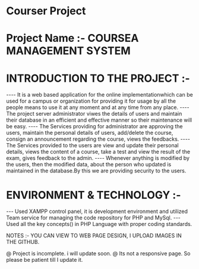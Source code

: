 # Courser Project

# Project Name :- COURSEA MANAGEMENT SYSTEM

# INTRODUCTION TO THE PROJECT :-

 ---- It is a web based application for the online implementationwhich can be used for a campus or organization for providing it for usage 
     by all the people means to use it at any moment and at any time from any place.
 ---- The project server administrator viwes the details of users and maintain their database in an efficient and
      effective manner so their maintenance will be easy.
 ---- The Services providing for administrator are approving the users, maintain the personal details of users, add/delete the course,
      consign an announcement regarding the course, views the feedbacks.
 ---- The Services provided to the users are view and update their personal details, views the content of a course, take a test and view the result
      of the exam, gives feedback to the admin.
 ---- Whenever anything is modified by the users, then the modified data, about the person who updated is maintained in the database.By this we are
      providing security to the users.
  
  # ENVIRONMENT & TECHNOLOGY :-
   --- Used XAMPP control panel, it is development environment and utilized Team service for managing the code repository for PHP and MySql.
   --- Used all the key concepts() in PHP Language with proper coding standards.
   
   NOTES :- YOU CAN VIEW TO WEB PAGE DESIGN, I UPLOAD IMAGES IN THE GITHUB.
   
   @ Project is incomplete. i will update soon.
   @ Its not a responsive page. So please be patient till I update it.
   
   
